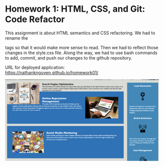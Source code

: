 # Homework 1: HTML, CSS, and Git: Code Refactor
This assignment is about HTML semantics and CSS refactoring. We had to rename the <div> tags so that it would make more sense to read. Then we had to reflect those changes in the style.css file. Along the way, we had to use bash commands to add, commit, and push our changes to the github repository. 

URL for deployed application: https://nathanknguyen.github.io/homework01/

![picture of website](/Assets/images/screenshot.png "screenshot of page")